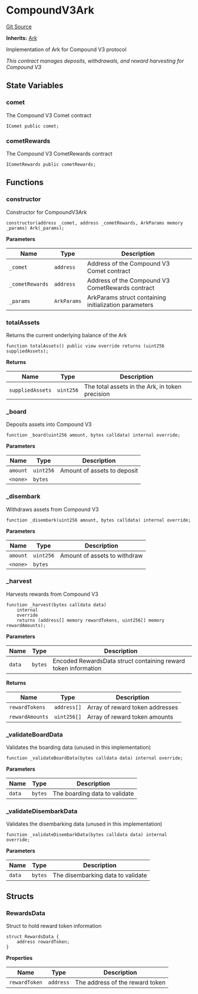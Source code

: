 # CompoundV3Ark
[Git Source](https://github.com/OasisDEX/summer-earn-protocol/blob/f5de2d90d66614e7bd59fd42a9d06b870fe474cd/src/contracts/arks/CompoundV3Ark.sol)

**Inherits:**
[Ark](/src/contracts/Ark.sol/abstract.Ark.md)

Implementation of Ark for Compound V3 protocol

*This contract manages deposits, withdrawals, and reward harvesting for Compound V3*


## State Variables
### comet
The Compound V3 Comet contract


```solidity
IComet public comet;
```


### cometRewards
The Compound V3 CometRewards contract


```solidity
ICometRewards public cometRewards;
```


## Functions
### constructor

Constructor for CompoundV3Ark


```solidity
constructor(address _comet, address _cometRewards, ArkParams memory _params) Ark(_params);
```
**Parameters**

|Name|Type|Description|
|----|----|-----------|
|`_comet`|`address`|Address of the Compound V3 Comet contract|
|`_cometRewards`|`address`|Address of the Compound V3 CometRewards contract|
|`_params`|`ArkParams`|ArkParams struct containing initialization parameters|


### totalAssets

Returns the current underlying balance of the Ark


```solidity
function totalAssets() public view override returns (uint256 suppliedAssets);
```
**Returns**

|Name|Type|Description|
|----|----|-----------|
|`suppliedAssets`|`uint256`|The total assets in the Ark, in token precision|


### _board

Deposits assets into Compound V3


```solidity
function _board(uint256 amount, bytes calldata) internal override;
```
**Parameters**

|Name|Type|Description|
|----|----|-----------|
|`amount`|`uint256`|Amount of assets to deposit|
|`<none>`|`bytes`||


### _disembark

Withdraws assets from Compound V3


```solidity
function _disembark(uint256 amount, bytes calldata) internal override;
```
**Parameters**

|Name|Type|Description|
|----|----|-----------|
|`amount`|`uint256`|Amount of assets to withdraw|
|`<none>`|`bytes`||


### _harvest

Harvests rewards from Compound V3


```solidity
function _harvest(bytes calldata data)
    internal
    override
    returns (address[] memory rewardTokens, uint256[] memory rewardAmounts);
```
**Parameters**

|Name|Type|Description|
|----|----|-----------|
|`data`|`bytes`|Encoded RewardsData struct containing reward token information|

**Returns**

|Name|Type|Description|
|----|----|-----------|
|`rewardTokens`|`address[]`|Array of reward token addresses|
|`rewardAmounts`|`uint256[]`|Array of reward token amounts|


### _validateBoardData

Validates the boarding data (unused in this implementation)


```solidity
function _validateBoardData(bytes calldata data) internal override;
```
**Parameters**

|Name|Type|Description|
|----|----|-----------|
|`data`|`bytes`|The boarding data to validate|


### _validateDisembarkData

Validates the disembarking data (unused in this implementation)


```solidity
function _validateDisembarkData(bytes calldata data) internal override;
```
**Parameters**

|Name|Type|Description|
|----|----|-----------|
|`data`|`bytes`|The disembarking data to validate|


## Structs
### RewardsData
Struct to hold reward token information


```solidity
struct RewardsData {
    address rewardToken;
}
```

**Properties**

|Name|Type|Description|
|----|----|-----------|
|`rewardToken`|`address`|The address of the reward token|

